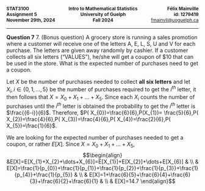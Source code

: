 <div style="display: flex; justify-content: space-between; font-size: 0.85em; margin-bottom: 0;">
    <div style="text-align: left;">
        <strong>STAT3100</strong><br>
        <strong>Assignment 5</strong><br>
        <strong>November 29th, 2024</strong>
    </div>
    <div style="text-align: center;">
        <strong>Intro to Mathematical Statistics</strong><br>
        <strong>University of Guelph</strong><br>
        <strong>Fall 2024</strong>
    </div>
    <div style="text-align: right;">
        <strong>Félix Mainville</strong><br>
        <strong>id: 1279419</strong><br>
        <a href="mailto:fmainvil@uoguelph.ca">fmainvil@uoguelph.ca</a>
    </div>
</div>
<hr>

**Question 7**
7. (Bonus question) A grocery store is running a sales promotion where a customer will  receive one of the letters A, E, L, S, U and V for each purchase. The letters are given away randomly by cashier. If a customer collects all six letters (“VALUES”), he/she will get a coupon of $10 that can be used in the store. What is the expected number of purchases need to get a coupon.
   
   Let $X$ be the number of purchases needed to collect **all six letters** and let $X_{i},i \in \{ 0,1,\dots,5 \}$ be the number of purchases required to get the $i^{th}$ letter, it then follows that $X=X_{0}+X_{1}+\dots+X_{5}$.  Since each $X_{i}$ counts the number of purchases until the $i^{th}$ letter is obtained the probability to get the $i^{th}$ letter is $\frac{{6-i}}{6}$. Therefore, $P( X_{0})=\frac{6}{6},P(X_{1})= \frac{5}{6},P( X_{2})=\frac{4}{6},P( X_{3})=\frac{4}{6},P( X_{4})=\frac{2}{6},P( X_{5})=\frac{1}{6}$.
   
   We are looking for the expected number of purchases needed to get a coupon, or rather $E[X]$. 
   Since $X=X_{0}+X_{1}+\dots+X_{5}$, $$\begin{align}
 &E[X]=E[X_{1}+X_{2}+\dots+X_{6}]=E[X_{1}]+E[X_{2}]+\dots+E[X_{6}] &  \\
 & E[X]=\frac{1}{p_{0}}+\frac{1}{p_{1}}+\frac{1}{p_{2}}+\frac{1}{p_{3}}+\frac{1}{p_{4}}+\frac{1}{p_{5}} &  \\
 & E[X]=1+\frac{6}{5}+\frac{6}{4}+\frac{6}{3}+\frac{6}{2}+\frac{6}{1} &  \\
 & E[X]=14.7
\end{align}$$
   
   